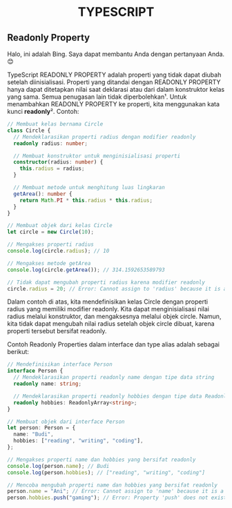 <div align="center">
  
# TYPESCRIPT

</div>

## Readonly Property

Halo, ini adalah Bing. Saya dapat membantu Anda dengan pertanyaan Anda.😊

TypeScript READONLY PROPERTY adalah properti yang tidak dapat diubah setelah diinisialisasi. Properti yang ditandai dengan READONLY PROPERTY hanya dapat ditetapkan nilai saat deklarasi atau dari dalam konstruktor kelas yang sama. Semua penugasan lain tidak diperbolehkan¹. Untuk menambahkan READONLY PROPERTY ke properti, kita menggunakan kata kunci **readonly**². Contoh:

```ts
// Membuat kelas bernama Circle
class Circle {
  // Mendeklarasikan properti radius dengan modifier readonly
  readonly radius: number;

  // Membuat konstruktor untuk menginisialisasi properti
  constructor(radius: number) {
    this.radius = radius;
  }

  // Membuat metode untuk menghitung luas lingkaran
  getArea(): number {
    return Math.PI * this.radius * this.radius;
  }
}

// Membuat objek dari kelas Circle
let circle = new Circle(10);

// Mengakses properti radius
console.log(circle.radius); // 10

// Mengakses metode getArea
console.log(circle.getArea()); // 314.1592653589793

// Tidak dapat mengubah properti radius karena modifier readonly
circle.radius = 20; // Error: Cannot assign to 'radius' because it is a read-only property.
```

Dalam contoh di atas, kita mendefinisikan kelas Circle dengan properti radius yang memiliki modifier readonly. Kita dapat menginisialisasi nilai radius melalui konstruktor, dan mengaksesnya melalui objek circle. Namun, kita tidak dapat mengubah nilai radius setelah objek circle dibuat, karena properti tersebut bersifat readonly.

Contoh Readonly Properties dalam interface dan type alias adalah sebagai berikut:
```ts
// Mendefinisikan interface Person
interface Person {
  // Mendeklarasikan properti readonly name dengan tipe data string
  readonly name: string;

  // Mendeklarasikan properti readonly hobbies dengan tipe data ReadonlyArray<string>
  readonly hobbies: ReadonlyArray<string>;
}

// Membuat objek dari interface Person
let person: Person = {
  name: "Budi",
  hobbies: ["reading", "writing", "coding"],
};

// Mengakses properti name dan hobbies yang bersifat readonly
console.log(person.name); // Budi
console.log(person.hobbies); // ["reading", "writing", "coding"]

// Mencoba mengubah properti name dan hobbies yang bersifat readonly
person.name = "Ani"; // Error: Cannot assign to 'name' because it is a read-only property.
person.hobbies.push("gaming"); // Error: Property 'push' does not exist on type 'readonly string[]'.
```
